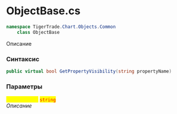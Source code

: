 
# ObjectBase.cs
```csharp
namespace TigerTrade.Chart.Objects.Common  
    class ObjectBase
```

Описание

### Синтаксис
```csharp
public virtual bool GetPropertyVisibility(string propertyName)
```

### Параметры  
<mark style="color:yellow;">**`propertyName`**</mark> <mark style="color:red;">`string`</mark>  
 *Описание*  
  

                    
                    